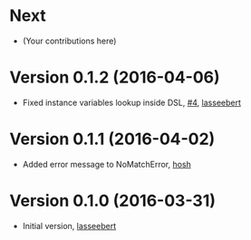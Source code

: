 # Next

* (Your contributions here)

# Version 0.1.2 (2016-04-06)

* Fixed instance variables lookup inside DSL, [#4](https://github.com/lasseebert/kase/issues/4), [lasseebert](https://github.com/lasseebert)

# Version 0.1.1 (2016-04-02)

* Added error message to NoMatchError, [hosh](https://github.com/hosh)

# Version 0.1.0 (2016-03-31)

* Initial version, [lasseebert](https://github.com/lasseebert)
